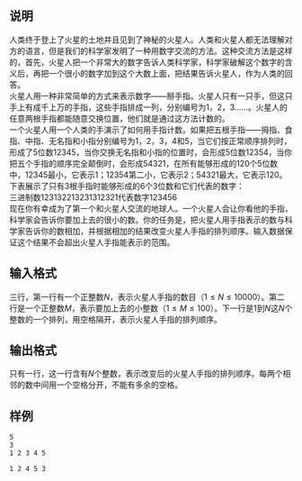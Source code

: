 <h2>说明</h2>

人类终于登上了火星的土地并且见到了神秘的火星人。人类和火星人都无法理解对方的语言，但是我们的科学家发明了一种用数字交流的方法。这种交流方法是这样的，首先，火星人把一个非常大的数字告诉人类科学家，科学家破解这个数字的含义后，再把一个很小的数字加到这个大数上面，把结果告诉火星人，作为人类的回答。<br />
火星人用一种非常简单的方式来表示数字——掰手指。火星人只有一只手，但这只手上有成千上万的手指，这些手指排成一列，分别编号为$1$，$2$，$3$……。火星人的任意两根手指都能随意交换位置，他们就是通过这方法计数的。<br />
一个火星人用一个人类的手演示了如何用手指计数。如果把五根手指——拇指、食指、中指、无名指和小指分别编号为$1$，$2$，$3$，$4$和$5$，当它们按正常顺序排列时，形成了$5$位数$12345$，当你交换无名指和小指的位置时，会形成$5$位数$12354$，当你把五个手指的顺序完全颠倒时，会形成$54321$，在所有能够形成的$120$个$5$位数中，$12345$最小，它表示$1$；$12354$第二小，它表示$2$；$54321$最大，它表示$120$。下表展示了只有$3$根手指时能够形成的$6$个$3$位数和它们代表的数字：<br />
三进制数$123132213231312321$代表数字$123456$<br />
现在你有幸成为了第一个和火星人交流的地球人。一个火星人会让你看他的手指，科学家会告诉你要加上去的很小的数。你的任务是，把火星人用手指表示的数与科学家告诉你的数相加，并根据相加的结果改变火星人手指的排列顺序。输入数据保证这个结果不会超出火星人手指能表示的范围。
<h2>输入格式</h2>

三行，第一行有一个正整数$N$，表示火星人手指的数目（$1≤N≤10000$）。第二行是一个正整数$M$，表示要加上去的小整数（$1≤M≤100$）。下一行是$1$到$N$这$N$个整数的一个排列，用空格隔开，表示火星人手指的排列顺序。

<h2>输出格式</h2>

只有一行，这一行含有$N$个整数，表示改变后的火星人手指的排列顺序。每两个相邻的数中间用一个空格分开，不能有多余的空格。

<h2>样例</h2>
<pre><code class="language-input1">5
3
1 2 3 4 5</code></pre><pre><code class="language-output1">1 2 4 5 3</code></pre>
